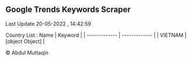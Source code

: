 

## Google Trends Keywords Scraper 
 
Last Update 20-05-2022 , 14:42:59

Country List :
 Name  | Keyword |
| ------------- | ------------- |
| VIETNAM | [object Object] |



© Abdul Muttaqin 

